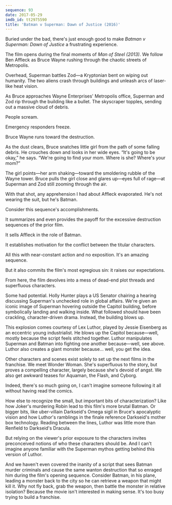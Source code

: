 ```yaml
---
sequence: 93
date: 2017-05-29
imdb_id: tt2975590
title: 'Batman v Superman: Dawn of Justice (2016)'
---
```


Buried under the bad, there's just enough good to make _Batman v Superman: Dawn of Justice_ a frustrating experience. 

The film opens during the final moments of _Man of Steel (2013)_. We follow Ben Affleck as Bruce Wayne rushing through the chaotic streets of Metropolis. 

Overhead, Superman battles Zod—a Kryptonian bent on wiping out humanity. The two aliens crash through buildings and unleash arcs of laser-like heat vision. 

As Bruce approaches Wayne Enterprises' Metropolis office, Superman and Zod rip through the building like a bullet. The skyscraper topples, sending out a massive cloud of debris. 

People scream. 

Emergency responders freeze. 

Bruce Wayne runs toward the destruction. 

As the dust clears, Bruce snatches little girl from the path of some falling debris. He crouches down and looks in her wide eyes. “It's going to be okay,” he says. “We're going to find your mom. Where is she? Where's your mom?” 

The girl points—her arm shaking—toward the smoldering rubble of the Wayne tower. Bruce pulls the girl close and glares up—eyes full of rage—at Superman and Zod still zooming through the air. 

With that shot, any apprehension I had about Affleck evaporated. He's not wearing the suit, but he's Batman. 

Consider this sequence's accomplishments. 

It summarizes and even provides the payoff for the excessive destruction sequences of the prior film. 

It sells Affleck in the role of Batman. 

It establishes motivation for the conflict between the titular characters. 

All this with near-constant action and no exposition. It's an amazing sequence. 

But it also commits the film's most egregious sin: it raises our expectations. 

From here, the film devolves into a mess of dead-end plot threads and superfluous characters. 

Some had potential. Holly Hunter plays a US Senator chairing a hearing discussing Superman's unchecked role in global affairs. We're given an iconic image of Superman hovering outside the Capitol building, before symbolically landing and walking inside. What followed should have been crackling, character-driven drama. Instead, the building blows up. 

This explosion comes courtesy of Lex Luthor, played by Jessie Eisenberg as an eccentric young industrialist. He blows up the Capitol because—well, mostly because the script feels stitched together. Luthor manipulates Superman and Batman into fighting one another because—well, see above. Luthor also creates a giant monster because… well, you get the idea. 

Other characters and scenes exist solely to set up the next films in the franchise. We meet Wonder Woman. She's superfluous to the story, but proves a compelling character, largely because she's devoid of angst. We also get awkward teases for Aquaman, the Flash, and Cyborg. 

Indeed, there's so much going on, I can't imagine someone following it all without having read the comics. 

How else to recognize the small, but important bits of characterization? Like how Joker's murdering Robin lead to this film's more brutal Batman. Or bigger bits, like uber-villain Darkseid's Omega sigil in Bruce's apocalyptic vision and how Luthor's ramblings in the finale reference Darkseid's mother box technology. Reading between the lines, Luthor was little more than Renfield to Darkseid's Dracula. 

But relying on the viewer's prior exposure to the characters invites preconceived notions of who these characters should be. And I can't imagine anyone familiar with the Superman mythos getting behind this version of Luthor. 

And we haven't even covered the inanity of a script that sees Batman murder criminals and cause the same wanton destruction that so enraged him during the film's opening sequence. Consider Batman, in his plane, leading a monster back to the city so he can retrieve a weapon that might kill it. Why not fly back, grab the weapon, then battle the monster in relative isolation? Because the movie isn't interested in making sense. It's too busy trying to build a franchise.